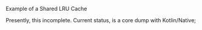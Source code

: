 Example of a Shared LRU Cache

Presently, this incomplete.  Current status, is a core dump with Kotlin/Native;